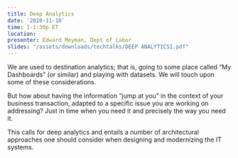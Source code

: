 ```yaml
---
title: Deep Analytics
date: '2020-11-18'
time: 1-1:30p ET
location:
presenter: Edward Meyman, Dept of Labor
slides: "/assets/downloads/techtalks/DEEP ANALYTICS1.pdf"
---
```


We are used to destination analytics; that is, going to some place called “My Dashboards” (or similar) and playing with datasets. We will touch upon some of these considerations.

But how about having the information “jump at you” in the context of your business transaction, adapted to a specific issue you are working on addressing? Just in time when you need it and precisely the way you need it.

This calls for deep analytics and entails a number of architectural approaches one should consider when designing and modernizing the IT systems.
